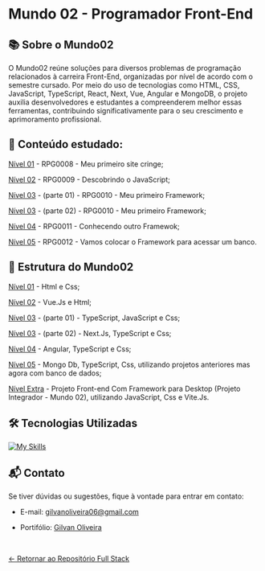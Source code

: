 # Mundo 02 - Programador Front-End

## 📚 Sobre o Mundo02

O Mundo02 reúne soluções para diversos problemas de programação relacionados à carreira Front-End, organizadas por nível de acordo com o semestre cursado. Por meio do uso de tecnologias como HTML, CSS, JavaScript, TypeScript, React, Next, Vue, Angular e MongoDB, o projeto auxilia desenvolvedores e estudantes a compreenderem melhor essas ferramentas, contribuindo significativamente para o seu crescimento e aprimoramento profissional.

## 📖 Conteúdo estudado:

[Nível 01](https://github.com/GilvanPOliveira/FullStack/tree/main/Mundo02/Html) - RPG0008 - Meu primeiro site cringe;

[Nível 02](https://github.com/GilvanPOliveira/FullStack/tree/main/Mundo02/Vue) - RPG0009 - Descobrindo o JavaScript;

[Nível 03](https://github.com/GilvanPOliveira/FullStack/tree/main/Mundo02/React) - (parte 01) - RPG0010 - Meu primeiro Framework;

[Nível 03](https://github.com/GilvanPOliveira/FullStack/tree/main/Mundo02/Next) - (parte 02) - RPG0010 - Meu primeiro Framework;

[Nível 04](https://github.com/GilvanPOliveira/FullStack/tree/main/Mundo02/Angular) - RPG0011 - Conhecendo outro Framewok;

[Nível 05](https://github.com/GilvanPOliveira/FullStack/tree/main/Mundo02/MongoDb) - RPG0012 - Vamos colocar o Framework para acessar um banco.

## 🚀 Estrutura do Mundo02

[Nível 01](https://github.com/GilvanPOliveira/FullStack/tree/main/Mundo02/Html) - Html e Css;

[Nível 02](https://github.com/GilvanPOliveira/FullStack/tree/main/Mundo02/Vue) - Vue.Js e Html;

[Nível 03](https://github.com/GilvanPOliveira/FullStack/tree/main/Mundo02/React) - (parte 01) - TypeScript, JavaScript e Css;

[Nível 03](https://github.com/GilvanPOliveira/FullStack/tree/main/Mundo02/Next) - (parte 02) - Next.Js, TypeScript e Css;

[Nível 04](https://github.com/GilvanPOliveira/FullStack/tree/main/Mundo02/Angular) - Angular, TypeScript e Css;

[Nível 05](https://github.com/GilvanPOliveira/FullStack/tree/main/Mundo02/MongoDb) - Mongo Db, TypeScript, Css, utilizando projetos anteriores mas agora com banco de dados;

[Nível Extra](https://github.com/GilvanPOliveira/FullStack/tree/main/Mundo02/OneQuiz) - Projeto Front-end Com Framework para Desktop (Projeto Integrador - Mundo 02), utilizando JavaScript, Css e Vite.Js.
 
## 🛠 Tecnologias Utilizadas

[![My Skills](https://skillicons.dev/icons?i=html,css,js,ts,react,angular,vue,next,vite,mongodb&perline=10)](https://github.com/GilvanPOliveira)


## 📬 Contato

Se tiver dúvidas ou sugestões, fique à vontade para entrar em contato:
- E-mail: gilvanoliveira06@gmail.com
- Portifólio: [Gilvan Oliveira](https://gilvanpoliveira.github.io/)

  <br>
  
[<- Retornar ao Repositório Full Stack](https://github.com/GilvanPOliveira/FullStack)
